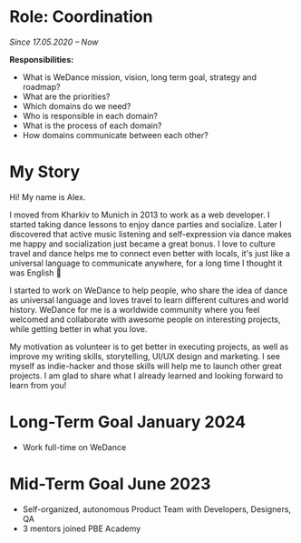 # Role: Coordination

*Since 17.05.2020 – Now*

**Responsibilities:**

- What is WeDance mission, vision, long term goal, strategy and roadmap?
- What are the priorities?
- Which domains do we need?
- Who is responsible in each domain?
- What is the process of each domain?
- How domains communicate between each other?

# My Story

Hi! My name is Alex.

I moved from Kharkiv to Munich in 2013 to work as a web developer. I started taking dance lessons to enjoy dance parties and socialize. Later I discovered that active music listening and self-expression via dance makes me happy and socialization just became a great bonus. I love to culture travel and dance helps me to connect even better with locals, it's just like a universal language to communicate anywhere, for a long time I thought it was English 🙈

I started to work on WeDance to help people, who share the idea of dance as universal language and loves travel to learn different cultures and world history. WeDance for me is a worldwide community where you feel welcomed and collaborate with awesome people on interesting projects, while getting better in what you love.

My motivation as volunteer is to get better in executing projects, as well as improve my writing skills, storytelling, UI/UX design and marketing. I see myself as indie-hacker and those skills will help me to launch other great projects. I am glad to share what I already learned and looking forward to learn from you!

# Long-Term Goal January 2024

- Work full-time on WeDance

# Mid-Term Goal June 2023

- Self-organized, autonomous Product Team with Developers, Designers, QA
- 3 mentors joined PBE Academy
